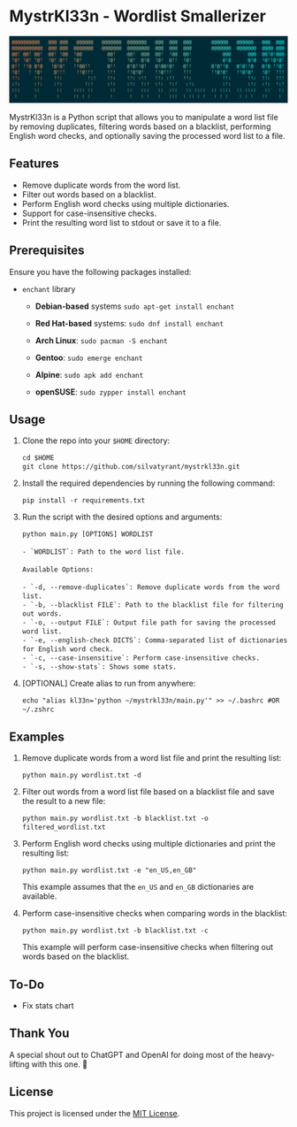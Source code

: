 # MystrKl33n - Wordlist Smallerizer

![Image of banner](banner.png "banner")

MystrKl33n is a Python script that allows you to manipulate a word list file by removing duplicates, filtering words based on a blacklist, performing English word checks, and optionally saving the processed word list to a file.

## Features

- Remove duplicate words from the word list.
- Filter out words based on a blacklist.
- Perform English word checks using multiple dictionaries.
- Support for case-insensitive checks.
- Print the resulting word list to stdout or save it to a file.

## Prerequisites

Ensure you have the following packages installed:

- `enchant` library
    - **Debian-based** systems
    `sudo apt-get install enchant`
    
    - **Red Hat-based** systems: 
    `sudo dnf install enchant`
    
    - **Arch Linux**: 
    `sudo pacman -S enchant`
    
    - **Gentoo**: 
    `sudo emerge enchant`
    
    - **Alpine**: 
    `sudo apk add enchant`
    
    - **openSUSE**: 
    `sudo zypper install enchant`


## Usage
1. Clone the repo into your `$HOME` directory:
   
   ```shell
   cd $HOME
   git clone https://github.com/silvatyrant/mystrkl33n.git 
   ```

2. Install the required dependencies by running the following command:

   ```shell
   pip install -r requirements.txt
   ```

3. Run the script with the desired options and arguments:

   ```shell
   python main.py [OPTIONS] WORDLIST

   - `WORDLIST`: Path to the word list file.

   Available Options:

   - `-d, --remove-duplicates`: Remove duplicate words from the word list.
   - `-b, --blacklist FILE`: Path to the blacklist file for filtering out words.
   - `-o, --output FILE`: Output file path for saving the processed word list.
   - `-e, --english-check DICTS`: Comma-separated list of dictionaries for English word check.
   - `-c, --case-insensitive`: Perform case-insensitive checks.
   - `-s, --show-stats`: Shows some stats. 
   ```

4. [OPTIONAL] Create alias to run from anywhere:
   
   ```shell
   echo "alias kl33n='python ~/mystrkl33n/main.py'" >> ~/.bashrc #OR ~/.zshrc  
   ```

## Examples

1. Remove duplicate words from a word list file and print the resulting list:

   ```plaintext
   python main.py wordlist.txt -d
   ```

2. Filter out words from a word list file based on a blacklist file and save the result to a new file:

   ```plaintext
   python main.py wordlist.txt -b blacklist.txt -o filtered_wordlist.txt
   ```

3. Perform English word checks using multiple dictionaries and print the resulting list:

   ```plaintext
   python main.py wordlist.txt -e "en_US,en_GB"
   ```

   This example assumes that the `en_US` and `en_GB` dictionaries are available.

4. Perform case-insensitive checks when comparing words in the blacklist:

   ```plaintext
   python main.py wordlist.txt -b blacklist.txt -c
   ```

   This example will perform case-insensitive checks when filtering out words based on the blacklist.

## To-Do
- Fix stats chart

## Thank You

A special shout out to ChatGPT and OpenAI for doing most of the heavy-lifting with this one. :muscle:

## License

This project is licensed under the [MIT License](LICENSE).

